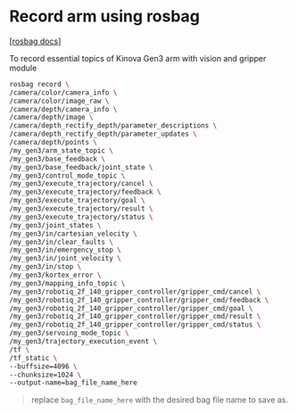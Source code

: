 # Record arm using rosbag

[[rosbag docs]](http://wiki.ros.org/rosbag/Commandline)

To record essential topics of Kinova Gen3 arm with vision and gripper module

```sh
rosbag record \
/camera/color/camera_info \
/camera/color/image_raw \
/camera/depth/camera_info \
/camera/depth/image \
/camera/depth_rectify_depth/parameter_descriptions \
/camera/depth_rectify_depth/parameter_updates \
/camera/depth/points \
/my_gen3/arm_state_topic \
/my_gen3/base_feedback \
/my_gen3/base_feedback/joint_state \
/my_gen3/control_mode_topic \
/my_gen3/execute_trajectory/cancel \
/my_gen3/execute_trajectory/feedback \
/my_gen3/execute_trajectory/goal \
/my_gen3/execute_trajectory/result \
/my_gen3/execute_trajectory/status \
/my_gen3/joint_states \
/my_gen3/in/cartesian_velocity \
/my_gen3/in/clear_faults \
/my_gen3/in/emergency_stop \
/my_gen3/in/joint_velocity \
/my_gen3/in/stop \
/my_gen3/kortex_error \
/my_gen3/mapping_info_topic \
/my_gen3/robotiq_2f_140_gripper_controller/gripper_cmd/cancel \
/my_gen3/robotiq_2f_140_gripper_controller/gripper_cmd/feedback \
/my_gen3/robotiq_2f_140_gripper_controller/gripper_cmd/goal \
/my_gen3/robotiq_2f_140_gripper_controller/gripper_cmd/result \
/my_gen3/robotiq_2f_140_gripper_controller/gripper_cmd/status \
/my_gen3/servoing_mode_topic \
/my_gen3/trajectory_execution_event \
/tf \
/tf_static \
--buffsize=4096 \
--chunksize=1024 \
--output-name=bag_file_name_here
```

> replace `bag_file_name_here` with the desired bag file name to save as.